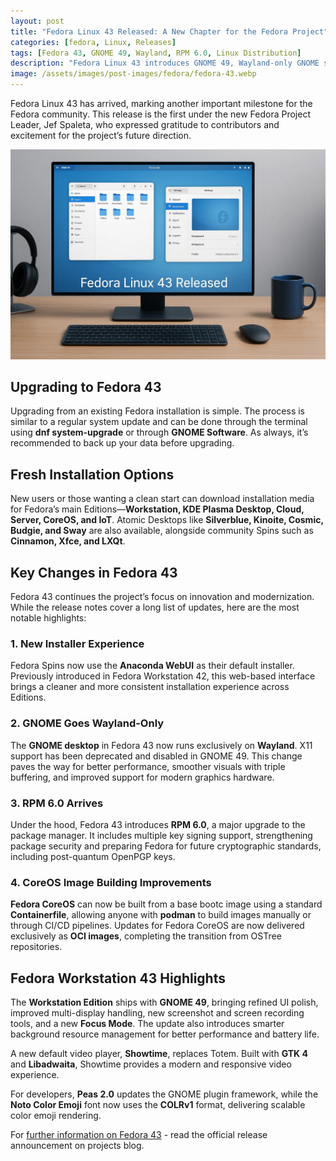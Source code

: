 ```yaml
---
layout: post
title: "Fedora Linux 43 Released: A New Chapter for the Fedora Project"
categories: [fedora, Linux, Releases]
tags: [Fedora 43, GNOME 49, Wayland, RPM 6.0, Linux Distribution]
description: "Fedora Linux 43 introduces GNOME 49, Wayland-only GNOME sessions, RPM 6.0, and improved CoreOS image building. Learn what’s new in this release."
image: /assets/images/post-images/fedora/fedora-43.webp
---
```


Fedora Linux 43 has arrived, marking another important milestone for the Fedora community. This release is the first under the new Fedora Project Leader, Jef Spaleta, who expressed gratitude to contributors and excitement for the project’s future direction.

![Fedora 43 featured image](/assets/images/post-images/fedora/fedora-43.webp)

## Upgrading to Fedora 43

Upgrading from an existing Fedora installation is simple. The process is similar to a regular system update and can be done through the terminal using **dnf system-upgrade** or through **GNOME Software**. As always, it’s recommended to back up your data before upgrading.

## Fresh Installation Options

New users or those wanting a clean start can download installation media for Fedora’s main Editions—**Workstation, KDE Plasma Desktop, Cloud, Server, CoreOS, and IoT**. Atomic Desktops like **Silverblue, Kinoite, Cosmic, Budgie, and Sway** are also available, alongside community Spins such as **Cinnamon, Xfce, and LXQt**.

## Key Changes in Fedora 43

Fedora 43 continues the project’s focus on innovation and modernization. While the release notes cover a long list of updates, here are the most notable highlights:

### 1. New Installer Experience

Fedora Spins now use the **Anaconda WebUI** as their default installer. Previously introduced in Fedora Workstation 42, this web-based interface brings a cleaner and more consistent installation experience across Editions.

### 2. GNOME Goes Wayland-Only

The **GNOME desktop** in Fedora 43 now runs exclusively on **Wayland**. X11 support has been deprecated and disabled in GNOME 49. This change paves the way for better performance, smoother visuals with triple buffering, and improved support for modern graphics hardware.

### 3. RPM 6.0 Arrives

Under the hood, Fedora 43 introduces **RPM 6.0**, a major upgrade to the package manager. It includes multiple key signing support, strengthening package security and preparing Fedora for future cryptographic standards, including post-quantum OpenPGP keys.

### 4. CoreOS Image Building Improvements

**Fedora CoreOS** can now be built from a base bootc image using a standard **Containerfile**, allowing anyone with **podman** to build images manually or through CI/CD pipelines. Updates for Fedora CoreOS are now delivered exclusively as **OCI images**, completing the transition from OSTree repositories.

## Fedora Workstation 43 Highlights

The **Workstation Edition** ships with **GNOME 49**, bringing refined UI polish, improved multi-display handling, new screenshot and screen recording tools, and a new **Focus Mode**. The update also introduces smarter background resource management for better performance and battery life.

A new default video player, **Showtime**, replaces Totem. Built with **GTK 4** and **Libadwaita**, Showtime provides a modern and responsive video experience.

For developers, **Peas 2.0** updates the GNOME plugin framework, while the **Noto Color Emoji** font now uses the **COLRv1** format, delivering scalable color emoji rendering.

For [further information on Fedora 43](https://fedoramagazine.org/announcing-fedora-linux-43/) - read the official release announcement on projects blog.